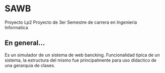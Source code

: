 # SAWB
Proyecto Lp2
Proyecto de 3er Semestre de carrera en Ingenieria Informatica
## En general...
Es un simulador de un sistema de web bancking.
Funcionalidad tipica de un sistema, la estructura del mismo fue principalmente para uso didactico de una gerarquia de clases.
